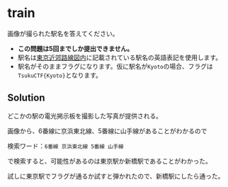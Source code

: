 # train
画像が撮られた駅名を答えてください。

- **この問題は5回までしか提出できません。**
- 駅名は[東京近郊路線図内](https://www.jreast.co.jp/map/pdf/map_tokyo.pdf)に記載されている駅名の英語表記を使用します。
- 駅名がそのままフラグになります。仮に駅名が`Kyoto`の場合、フラグは`TsukuCTF{Kyoto}`となります。

## Solution
どこかの駅の電光掲示板を撮影した写真が提供される。

画像から、6番線に京浜東北線、5番線に山手線があることがわかるので

検索ワード：`6番線 京浜東北線 5番線 山手線`

で検索すると、可能性があるのは東京駅か新橋駅であることがわかった。

試しに東京駅でフラグが通るか試すと弾かれたので、新橋駅にしたら通った。